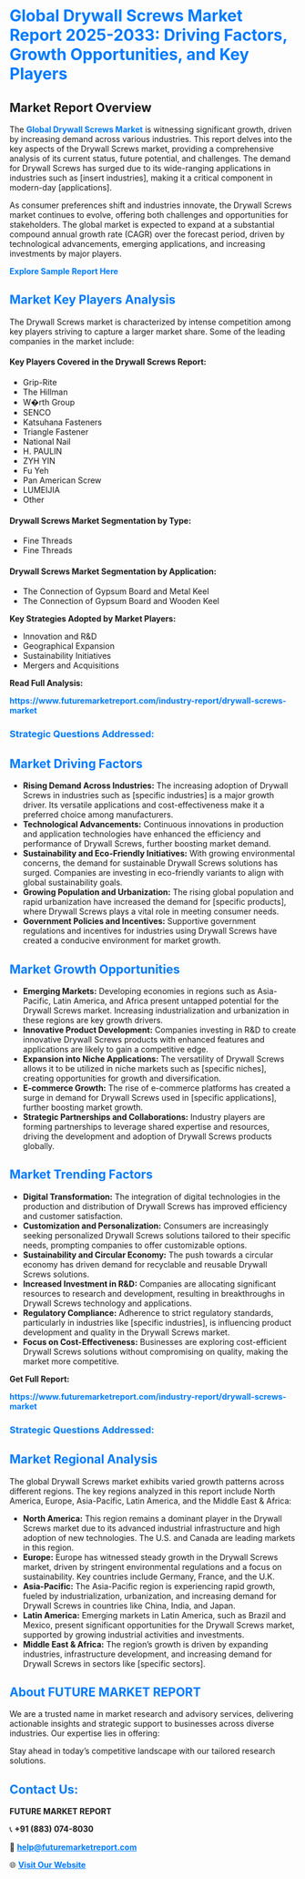 <h1 style="color: #007BFF;">Global Drywall Screws Market Report 2025-2033: Driving Factors, Growth Opportunities, and Key Players</h1>

<section id="overview">
<h2>Market Report Overview</h2>
<p>The <a href="https://www.futuremarketreport.com/industry-report/drywall-screws-market" style="color: #007BFF; text-decoration: none;"><strong>Global Drywall Screws Market</strong></a> is witnessing significant growth, driven by increasing demand across various industries. This report delves into the key aspects of the Drywall Screws market, providing a comprehensive analysis of its current status, future potential, and challenges. The demand for Drywall Screws has surged due to its wide-ranging applications in industries such as [insert industries], making it a critical component in modern-day [applications].</p>
<p>As consumer preferences shift and industries innovate, the Drywall Screws market continues to evolve, offering both challenges and opportunities for stakeholders. The global market is expected to expand at a substantial compound annual growth rate (CAGR) over the forecast period, driven by technological advancements, emerging applications, and increasing investments by major players.</p>
</section>

<section id="overview">
<p><a href="https://www.futuremarketreport.com/request-sample/reportId=109935" style="color: #007BFF; text-decoration: none;"><strong>Explore Sample Report Here</strong></a></p>
</section>

<section id="key-players">
<h2 style="color: #007BFF;">Market Key Players Analysis</h2>
<p>The Drywall Screws market is characterized by intense competition among key players striving to capture a larger market share. Some of the leading companies in the market include:</p>
<h4>Key Players Covered in the Drywall Screws Report:</h4>
<ul><li>Grip-Rite</li><li>The Hillman</li><li>W�rth Group</li><li>SENCO</li><li>Katsuhana Fasteners</li><li>Triangle Fastener</li><li>National Nail</li><li>H. PAULIN</li><li>ZYH YIN</li><li>Fu Yeh</li><li>Pan American Screw</li><li>LUMEIJIA</li><li>Other</li></ul>
<h4>Drywall Screws Market Segmentation by Type:</h4>
<ul><li>Fine Threads</li><li>Fine Threads</li></ul>

<h4>Drywall Screws Market Segmentation by Application:</h4>
<ul><li>The Connection of Gypsum Board and Metal Keel</li><li>The Connection of Gypsum Board and Wooden Keel</li></ul>
<p><strong>Key Strategies Adopted by Market Players:</strong></p>
<ul>
<li>Innovation and R&D</li>
<li>Geographical Expansion</li>
<li>Sustainability Initiatives</li>
<li>Mergers and Acquisitions</li>
</ul>
</section>

<section>
<p><strong>Read Full Analysis: </strong></p><a href="https://www.futuremarketreport.com/industry-report/drywall-screws-market" style="color: #007BFF; text-decoration: none;"><strong>https://www.futuremarketreport.com/industry-report/drywall-screws-market</strong></a>
<h3 style="color: #007BFF;">Strategic Questions Addressed:</h3>
</section>

<section id="driving-factors">
<h2 style="color: #007BFF;">Market Driving Factors</h2>
<ul>
<li><strong>Rising Demand Across Industries:</strong> The increasing adoption of Drywall Screws in industries such as [specific industries] is a major growth driver. Its versatile applications and cost-effectiveness make it a preferred choice among manufacturers.</li>
<li><strong>Technological Advancements:</strong> Continuous innovations in production and application technologies have enhanced the efficiency and performance of Drywall Screws, further boosting market demand.</li>
<li><strong>Sustainability and Eco-Friendly Initiatives:</strong> With growing environmental concerns, the demand for sustainable Drywall Screws solutions has surged. Companies are investing in eco-friendly variants to align with global sustainability goals.</li>
<li><strong>Growing Population and Urbanization:</strong> The rising global population and rapid urbanization have increased the demand for [specific products], where Drywall Screws plays a vital role in meeting consumer needs.</li>
<li><strong>Government Policies and Incentives:</strong> Supportive government regulations and incentives for industries using Drywall Screws have created a conducive environment for market growth.</li>
</ul>
</section>

<section id="growth-opportunities">
<h2 style="color: #007BFF;">Market Growth Opportunities</h2>
<ul>
<li><strong>Emerging Markets:</strong> Developing economies in regions such as Asia-Pacific, Latin America, and Africa present untapped potential for the Drywall Screws market. Increasing industrialization and urbanization in these regions are key growth drivers.</li>
<li><strong>Innovative Product Development:</strong> Companies investing in R&D to create innovative Drywall Screws products with enhanced features and applications are likely to gain a competitive edge.</li>
<li><strong>Expansion into Niche Applications:</strong> The versatility of Drywall Screws allows it to be utilized in niche markets such as [specific niches], creating opportunities for growth and diversification.</li>
<li><strong>E-commerce Growth:</strong> The rise of e-commerce platforms has created a surge in demand for Drywall Screws used in [specific applications], further boosting market growth.</li>
<li><strong>Strategic Partnerships and Collaborations:</strong> Industry players are forming partnerships to leverage shared expertise and resources, driving the development and adoption of Drywall Screws products globally.</li>
</ul>
</section>

<section id="trending-factors">
<h2 style="color: #007BFF;">Market Trending Factors</h2>
<ul>
<li><strong>Digital Transformation:</strong> The integration of digital technologies in the production and distribution of Drywall Screws has improved efficiency and customer satisfaction.</li>
<li><strong>Customization and Personalization:</strong> Consumers are increasingly seeking personalized Drywall Screws solutions tailored to their specific needs, prompting companies to offer customizable options.</li>
<li><strong>Sustainability and Circular Economy:</strong> The push towards a circular economy has driven demand for recyclable and reusable Drywall Screws solutions.</li>
<li><strong>Increased Investment in R&D:</strong> Companies are allocating significant resources to research and development, resulting in breakthroughs in Drywall Screws technology and applications.</li>
<li><strong>Regulatory Compliance:</strong> Adherence to strict regulatory standards, particularly in industries like [specific industries], is influencing product development and quality in the Drywall Screws market.</li>
<li><strong>Focus on Cost-Effectiveness:</strong> Businesses are exploring cost-efficient Drywall Screws solutions without compromising on quality, making the market more competitive.</li>
</ul>
</section>

<section>
<p><strong>Get Full Report: </strong></p><a href="https://www.futuremarketreport.com/industry-report/drywall-screws-market" style="color: #007BFF; text-decoration: none;"><strong>https://www.futuremarketreport.com/industry-report/drywall-screws-market</strong></a>
<h3 style="color: #007BFF;">Strategic Questions Addressed:</h3>
</section>


<section id="regional-analysis">
<h2 style="color: #007BFF;">Market Regional Analysis</h2>
<p>The global Drywall Screws market exhibits varied growth patterns across different regions. The key regions analyzed in this report include North America, Europe, Asia-Pacific, Latin America, and the Middle East & Africa:</p>
<ul>
<li><strong>North America:</strong> This region remains a dominant player in the Drywall Screws market due to its advanced industrial infrastructure and high adoption of new technologies. The U.S. and Canada are leading markets in this region.</li>
<li><strong>Europe:</strong> Europe has witnessed steady growth in the Drywall Screws market, driven by stringent environmental regulations and a focus on sustainability. Key countries include Germany, France, and the U.K.</li>
<li><strong>Asia-Pacific:</strong> The Asia-Pacific region is experiencing rapid growth, fueled by industrialization, urbanization, and increasing demand for Drywall Screws in countries like China, India, and Japan.</li>
<li><strong>Latin America:</strong> Emerging markets in Latin America, such as Brazil and Mexico, present significant opportunities for the Drywall Screws market, supported by growing industrial activities and investments.</li>
<li><strong>Middle East & Africa:</strong> The region’s growth is driven by expanding industries, infrastructure development, and increasing demand for Drywall Screws in sectors like [specific sectors].</li>
</ul>
</section>

<footer>
<h2 style="color: #007BFF;">About FUTURE MARKET REPORT</h2>
<p>We are a trusted name in market research and advisory services, delivering actionable insights and strategic support to businesses across diverse industries. Our expertise lies in offering:</p>

<p>Stay ahead in today’s competitive landscape with our tailored research solutions.</p>

<h2 style="color: #007BFF;">Contact Us:</h2>
<p><strong>FUTURE MARKET REPORT</strong></p>
<p>📞 <strong>+91 (883) 074-8030</strong></p>
<p>📧 <strong><a href="mailto:help@futuremarketreport.com" style="color: #007BFF;">help@futuremarketreport.com</a></strong></p>
<p>🌐 <strong><a href="https://www.futuremarketreport.com/" style="color: #007BFF;">Visit Our Website</a></strong></p>
</footer>